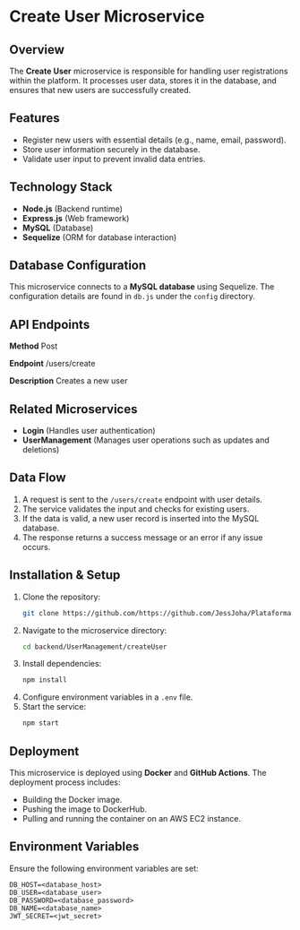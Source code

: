 # Create User Microservice

## Overview
The **Create User** microservice is responsible for handling user registrations within the platform. It processes user data, stores it in the database, and ensures that new users are successfully created.

## Features
- Register new users with essential details (e.g., name, email, password).
- Store user information securely in the database.
- Validate user input to prevent invalid data entries.

## Technology Stack
- **Node.js** (Backend runtime)
- **Express.js** (Web framework)
- **MySQL** (Database)
- **Sequelize** (ORM for database interaction)

## Database Configuration
This microservice connects to a **MySQL database** using Sequelize. The configuration details are found in `db.js` under the `config` directory.

## API Endpoints

**Method**
Post

**Endpoint**
/users/create

**Description**
Creates a new user

## Related Microservices
- **Login** (Handles user authentication)
- **UserManagement** (Manages user operations such as updates and deletions)

## Data Flow
1. A request is sent to the `/users/create` endpoint with user details.
2. The service validates the input and checks for existing users.
3. If the data is valid, a new user record is inserted into the MySQL database.
4. The response returns a success message or an error if any issue occurs.

## Installation & Setup
1. Clone the repository:
   ```bash
   git clone https://github.com/https://github.com/JessJoha/PlataformaEducativa
   ```
2. Navigate to the microservice directory:
   ```bash
   cd backend/UserManagement/createUser
   ```
3. Install dependencies:
   ```bash
   npm install
   ```
4. Configure environment variables in a `.env` file.
5. Start the service:
   ```bash
   npm start
   ```

## Deployment
This microservice is deployed using **Docker** and **GitHub Actions**. The deployment process includes:
- Building the Docker image.
- Pushing the image to DockerHub.
- Pulling and running the container on an AWS EC2 instance.

## Environment Variables
Ensure the following environment variables are set:
```
DB_HOST=<database_host>
DB_USER=<database_user>
DB_PASSWORD=<database_password>
DB_NAME=<database_name>
JWT_SECRET=<jwt_secret>
```


